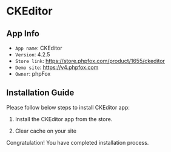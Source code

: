 # CKEditor

## App Info

- `App name`: CKEditor
- `Version`: 4.2.5
- `Store link`: https://store.phpfox.com/product/1655/ckeditor
- `Demo site`: https://v4.phpfox.com
- `Owner`: phpFox

## Installation Guide

Please follow below steps to install CKEditor app:

1. Install the CKEditor app from the store.

2. Clear cache on your site

Congratulation! You have completed installation process.